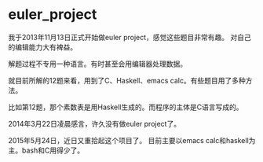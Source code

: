 euler_project
=============

我于2013年11月13日正式开始做euler project，感觉这些题目非常有趣。
对自己的编辑能力大有裨益。

解题过程不专用一种语言。有时甚至会用编辑器处理数据。

就目前所解的12题来看，用到了C、Haskell、emacs calc。有些题目用了多种方法。

比如第12题，那个素数表是用Haskell生成的。而程序的主体是C语言写成的。

2014年3月22日凌晨感言，许久没有做euler project了。

2015年5月24日，近日又重拾起这个项目了。
目前主要以emacs calc和haskell为主。bash和C用得少了。